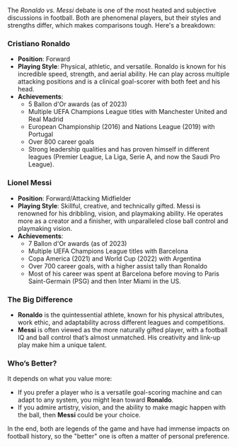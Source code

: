 The *Ronaldo vs. Messi* debate is one of the most heated and subjective discussions in football. Both are phenomenal players, but their styles and strengths differ, which makes comparisons tough. Here's a breakdown:

### **Cristiano Ronaldo**
- **Position**: Forward
- **Playing Style**: Physical, athletic, and versatile. Ronaldo is known for his incredible speed, strength, and aerial ability. He can play across multiple attacking positions and is a clinical goal-scorer with both feet and his head.
- **Achievements**:
    - 5 Ballon d'Or awards (as of 2023)
    - Multiple UEFA Champions League titles with Manchester United and Real Madrid
    - European Championship (2016) and Nations League (2019) with Portugal
    - Over 800 career goals
    - Strong leadership qualities and has proven himself in different leagues (Premier League, La Liga, Serie A, and now the Saudi Pro League).

### **Lionel Messi**
- **Position**: Forward/Attacking Midfielder
- **Playing Style**: Skillful, creative, and technically gifted. Messi is renowned for his dribbling, vision, and playmaking ability. He operates more as a creator and a finisher, with unparalleled close ball control and playmaking vision.
- **Achievements**:
    - 7 Ballon d'Or awards (as of 2023)
    - Multiple UEFA Champions League titles with Barcelona
    - Copa America (2021) and World Cup (2022) with Argentina
    - Over 700 career goals, with a higher assist tally than Ronaldo
    - Most of his career was spent at Barcelona before moving to Paris Saint-Germain (PSG) and then Inter Miami in the US.

### **The Big Difference**
- **Ronaldo** is the quintessential athlete, known for his physical attributes, work ethic, and adaptability across different leagues and competitions.
- **Messi** is often viewed as the more naturally gifted player, with a football IQ and ball control that’s almost unmatched. His creativity and link-up play make him a unique talent.

### **Who’s Better?**
It depends on what you value more:
- If you prefer a player who is a versatile goal-scoring machine and can adapt to any system, you might lean toward **Ronaldo**.
- If you admire artistry, vision, and the ability to make magic happen with the ball, then **Messi** could be your choice.

In the end, both are legends of the game and have had immense impacts on football history, so the "better" one is often a matter of personal preference.